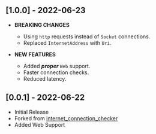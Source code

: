 ## [1.0.0] - 2022-06-23

- **BREAKING CHANGES**

  - Using `http` requests instead of `Socket` connections.
  - Replaced `InternetAddress` with `Uri`.

- **NEW FEATURES**

  - Added **_proper_** `Web` support.
  - Faster connection checks.
  - Reduced latency.

## [0.0.1] - 2022-06-22

- Initial Release
- Forked from [internet_connection_checker](https://github.com/RounakTadvi/internet_connection_checker)
- Added Web Support

